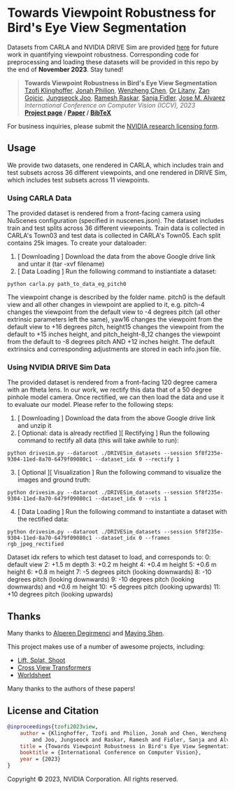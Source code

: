 # Towards Viewpoint Robustness for Bird's Eye View Segmentation 

Datasets from CARLA and NVIDIA DRIVE Sim are provided [here](https://drive.google.com/drive/folders/1FQGl9oHyMb7CspUBSFQvpByZD9myLync) for future work in quantifying viewpoint robustness. Corresponding code for preprocessing and loading these datasets will be provided in this repo by the end of __November 2023__. Stay tuned!

> __Towards Viewpoint Robustness in Bird's Eye View Segmentation__  
> [Tzofi Klinghoffer](https://tzofi.github.io/), [Jonah Philion](https://www.cs.toronto.edu/~jphilion/), [Wenzheng Chen](https://www.cs.toronto.edu/~wenzheng/), [Or Litany](https://orlitany.github.io/), [Zan Gojcic](https://zgojcic.github.io/), [Jungseock Joo](https://www.jsjoo.com/), [Ramesh Raskar](https://www.media.mit.edu/people/raskar/overview/), [Sanja Fidler](https://www.cs.utoronto.ca/~fidler/), [Jose M. Alvarez](https://alvarezlopezjosem.github.io/)  
> _International Conference on Computer Vision (_ICCV_), 2023_  
> __[Project page](https://nvlabs.github.io/viewpoint-robustness)&nbsp;/ [Paper](https://nvlabs.github.io/viewpoint-robustness/docs/assets/tzofi2023view.pdf)&nbsp;/ [BibTeX](https://nvlabs.github.io/viewpoint-robustness/docs/assets/tzofi2023view.bib)__

For business inquiries, please submit the [NVIDIA research licensing form](https://www.nvidia.com/en-us/research/inquiries/).

## Usage

We provide two datasets, one rendered in CARLA, which includes train and test subsets across 36 different viewpoints, and one rendered in DRIVE Sim, which includes test subsets across 11 viewpoints.

### Using CARLA Data

The provided dataset is rendered from a front-facing camera using NuScenes configuration (specified in nuscenes.json). The dataset includes train and test splits across 36 different viewpoints. Train data is collected in CARLA's Town03 and test data is collected in CARLA's Town05. Each split contains 25k images. To create your dataloader:

1. [ Downloading ] Download the data from the above Google drive link and untar it (tar -xvf filename)
2. [ Data Loading ] Run the following command to instiantiate a dataset:
```
python carla.py path_to_data_eg_pitch0
```

The viewpoint change is described by the folder name. pitch0 is the default view and all other changes in viewpoint are applied to it, e.g. pitch-4 changes the viewpoint from the default view to -4 degrees pitch (all other extrinsic parameters left the same), yaw16 changes the viewpoint from the default view to +16 degrees pitch, height15 changes the viewpoint from the default to +15 inches height, and pitch\_height-8\_12 changes the viewpoint from the default to -8 degrees pitch AND +12 inches height. The default extrinsics and corresponding adjustments are stored in each info.json file.

### Using NVIDIA DRIVE Sim Data

The provided dataset is rendered from a front-facing 120 degree camera with an ftheta lens. In our work, we rectify this data that of a 50 degree pinhole model camera. Once rectified, we can then load the data and use it to evaluate our model. Please refer to the following steps:

1. [ Downloading ] Download the data from the above Google drive link and unzip it
2. [ Optional: data is already rectified ][ Rectifying ] Run the following command to rectify all data (this will take awhile to run):
```
python drivesim.py --dataroot ./DRIVESim_datasets --session 5f8f235e-9304-11ed-8a70-6479f09080c1 --dataset_idx 0 --rectify 1
```
3. [ Optional ][ Visualization ] Run the following command to visualize the images and ground truth: 
```
python drivesim.py --dataroot ./DRIVESim_datasets --session 5f8f235e-9304-11ed-8a70-6479f09080c1 --dataset_idx 0 --vis 1
```
4. [ Data Loading ] Run the following command to instantiate a dataset with the rectified data:
```
python drivesim.py --dataroot ./DRIVESim_datasets --session 5f8f235e-9304-11ed-8a70-6479f09080c1 --dataset_idx 0 --frames rgb_jpeg_rectified
```

Dataset idx refers to which test dataset to load, and corresponds to:
0: default view
2: +1.5 m depth
3: +0.2 m height
4: +0.4 m height
5: +0.6 m height
6: +0.8 m height
7: -5 degrees pitch (looking downwards)
8: -10 degrees pitch (looking downwards)
9: -10 degrees pitch (looking downwards) and +0.6 m height
10: +5 degrees pitch (looking upwards)
11: +10 degrees pitch (looking upwards)

## Thanks

Many thanks to [Alperen Degirmenci](https://scholar.harvard.edu/adegirmenci/home) and [Maying Shen](https://mayings.github.io/). 

This project makes use of a number of awesome projects, including:
* [Lift, Splat, Shoot](https://nv-tlabs.github.io/lift-splat-shoot/)
* [Cross View Transformers](https://github.com/bradyz/cross_view_transformers)
* [Worldsheet](https://worldsheet.github.io/)

Many thanks to the authors of these papers!

## License and Citation

```bibtex
@inproceedings{tzofi2023view,
    author = {Klinghoffer, Tzofi and Philion, Jonah and Chen, Wenzheng and Litany, Or and Gojcic, Zan
        and Joo, Jungseock and Raskar, Ramesh and Fidler, Sanja and Alvarez, Jose M},
    title = {Towards Viewpoint Robustness in Bird's Eye View Segmentation},
    booktitle = {International Conference on Computer Vision},
    year = {2023}
}
```

Copyright © 2023, NVIDIA Corporation. All rights reserved.
